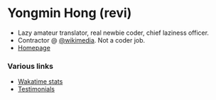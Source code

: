 # Yongmin Hong (revi)

* Lazy amateur translator, real newbie coder, chief laziness officer.
* Contractor @ [@wikimedia](https://github.com/wikimedia). Not a coder job. 
* [Homepage](https://revi.omg.lol)

### Various links

* [Wakatime stats](wakatime.md)
* [Testimonials](testimonial.md)

<!--
GitHub boilerplate
### Hi there 👋

**revi/revi** is a ✨ _special_ ✨ repository because its `README.md` (this file) appears on your GitHub profile.

Here are some ideas to get you started:

- 🔭 I’m currently working on ...
- 🌱 I’m currently learning ...
- 👯 I’m looking to collaborate on ...
- 🤔 I’m looking for help with ...
- 💬 Ask me about ...
- 📫 How to reach me: ...
- 😄 Pronouns: ...
- ⚡ Fun fact: ...
-->
